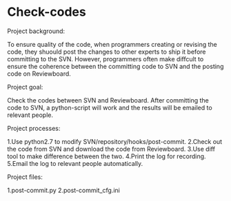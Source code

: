 # Check-codes

Project background:

To ensure quality of the code, when programmers creating or revising the code, they shuould post the changes to other experts to
 ship it before committing to the SVN. However, programmers often make diffcult to ensure the coherence between the committing 
 code to SVN and the posting code on Reviewboard.

Project goal:

Check the codes between SVN and Reviewboard. After committing the code to SVN, a python-script will work and the results will be 
emailed to relevant people.

Project processes:

1.Use python2.7 to modify SVN/repository/hooks/post-commit.
2.Check out the code from SVN and download the code from Reviewboard.
3.Use diff tool to make difference between the two.
4.Print the log for recording.
5.Email the log to relevant people automatically.

Project files:

1.post-commit.py
2.post-commit_cfg.ini
